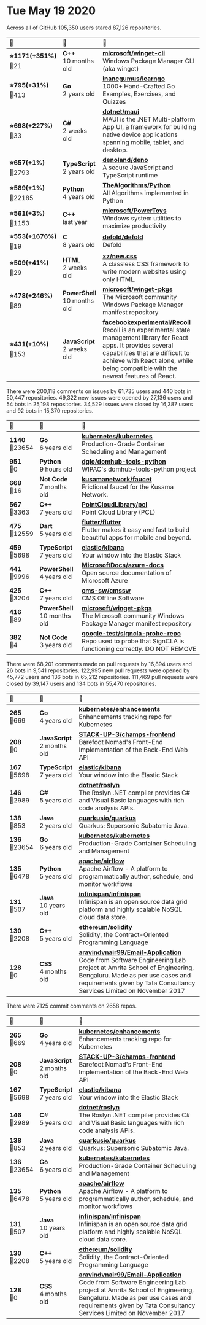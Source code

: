# Tue May 19 2020

Across all of GitHub 105,350 users stared 
87,126 repositories. 

| :page_with_curl: | :calendar: | :page_with_curl: |
| :--- | :--- | :--- |
| **:star:1171(+351%)**<br>:twisted_rightwards_arrows:21 | **C++**<br>10 months old | **[microsoft/winget-cli](https://github.com/microsoft/winget-cli)**<br>Windows Package Manager CLI (aka winget) |
| **:star:795(+31%)**<br>:twisted_rightwards_arrows:413 | **Go**<br>2 years old | **[inancgumus/learngo](https://github.com/inancgumus/learngo)**<br>1000+ Hand-Crafted Go Examples, Exercises, and Quizzes |
| **:star:698(+227%)**<br>:twisted_rightwards_arrows:33 | **C#**<br>2 weeks old | **[dotnet/maui](https://github.com/dotnet/maui)**<br>MAUI is the .NET Multi-platform App UI, a framework for building native device applications spanning mobile, tablet, and desktop. |
| **:star:657(+1%)**<br>:twisted_rightwards_arrows:2793 | **TypeScript**<br>2 years old | **[denoland/deno](https://github.com/denoland/deno)**<br>A secure JavaScript and TypeScript runtime |
| **:star:589(+1%)**<br>:twisted_rightwards_arrows:22185 | **Python**<br>4 years old | **[TheAlgorithms/Python](https://github.com/TheAlgorithms/Python)**<br>All Algorithms implemented in Python |
| **:star:561(+3%)**<br>:twisted_rightwards_arrows:1153 | **C++**<br>last year | **[microsoft/PowerToys](https://github.com/microsoft/PowerToys)**<br>Windows system utilities to maximize productivity |
| **:star:553(+1676%)**<br>:twisted_rightwards_arrows:19 | **C**<br>8 years old | **[defold/defold](https://github.com/defold/defold)**<br>Defold |
| **:star:509(+41%)**<br>:twisted_rightwards_arrows:29 | **HTML**<br>2 weeks old | **[xz/new.css](https://github.com/xz/new.css)**<br>A classless CSS framework to write modern websites using only HTML. |
| **:star:478(+246%)**<br>:twisted_rightwards_arrows:89 | **PowerShell**<br>10 months old | **[microsoft/winget-pkgs](https://github.com/microsoft/winget-pkgs)**<br>The Microsoft community Windows Package Manager manifest repository |
| **:star:431(+10%)**<br>:twisted_rightwards_arrows:153 | **JavaScript**<br>2 weeks old | **[facebookexperimental/Recoil](https://github.com/facebookexperimental/Recoil)**<br>Recoil is an experimental state management library for React apps. It provides several capabilities that are difficult to achieve with React alone, while being compatible with the newest features of React. |

There were 200,118 comments on issues by 61,735 users and 440 bots in 50,447 repositories.
49,322 new issues were opened by 27,136 users and 54 bots in 25,198 repositories.
34,529 issues were closed by 16,387 users and 92 bots in 15,370 repositories.

| :speech_balloon: | :calendar: | :page_with_curl: |
| :--- | :--- | :--- |
| **1140**<br>:twisted_rightwards_arrows:23654 | **Go**<br>6 years old | **[kubernetes/kubernetes](https://github.com/kubernetes/kubernetes)**<br>Production-Grade Container Scheduling and Management |
| **951**<br>:twisted_rightwards_arrows:0 | **Python**<br>9 hours old | **[dglo/domhub-tools-python](https://github.com/dglo/domhub-tools-python)**<br>WIPAC's domhub-tools-python project |
| **668**<br>:twisted_rightwards_arrows:16 | **Not Code**<br>7 months old | **[kusamanetwork/faucet](https://github.com/kusamanetwork/faucet)**<br>Frictional faucet for the Kusama Network. |
| **567**<br>:twisted_rightwards_arrows:3363 | **C++**<br>7 years old | **[PointCloudLibrary/pcl](https://github.com/PointCloudLibrary/pcl)**<br>Point Cloud Library (PCL) |
| **475**<br>:twisted_rightwards_arrows:12559 | **Dart**<br>5 years old | **[flutter/flutter](https://github.com/flutter/flutter)**<br>Flutter makes it easy and fast to build beautiful apps for mobile and beyond. |
| **459**<br>:twisted_rightwards_arrows:5698 | **TypeScript**<br>7 years old | **[elastic/kibana](https://github.com/elastic/kibana)**<br>Your window into the Elastic Stack |
| **441**<br>:twisted_rightwards_arrows:9996 | **PowerShell**<br>4 years old | **[MicrosoftDocs/azure-docs](https://github.com/MicrosoftDocs/azure-docs)**<br>Open source documentation of Microsoft Azure |
| **425**<br>:twisted_rightwards_arrows:3204 | **C++**<br>7 years old | **[cms-sw/cmssw](https://github.com/cms-sw/cmssw)**<br>CMS Offline Software |
| **416**<br>:twisted_rightwards_arrows:89 | **PowerShell**<br>10 months old | **[microsoft/winget-pkgs](https://github.com/microsoft/winget-pkgs)**<br>The Microsoft community Windows Package Manager manifest repository |
| **382**<br>:twisted_rightwards_arrows:4 | **Not Code**<br>3 years old | **[google-test/signcla-probe-repo](https://github.com/google-test/signcla-probe-repo)**<br>Repo used to probe that SignCLA is functioning correctly.  DO NOT REMOVE |

There were 68,201 comments made on pull requests by 16,894 users and 26 bots in 9,541 repositories.
122,995 new pull requests were opened by 45,772 users and 136 bots in 65,212 repositories.
111,469 pull requests were closed by 39,147 users and 134 bots in 55,470 repositories.

| :speech_balloon: | :calendar: | :page_with_curl: |
| :--- | :--- | :--- |
| **265**<br>:twisted_rightwards_arrows:669 | **Go**<br>4 years old | **[kubernetes/enhancements](https://github.com/kubernetes/enhancements)**<br>Enhancements tracking repo for Kubernetes |
| **208**<br>:twisted_rightwards_arrows:0 | **JavaScript**<br>2 months old | **[STACK-UP-3/champs-frontend](https://github.com/STACK-UP-3/champs-frontend)**<br>Barefoot Nomad's Front-End Implementation of the Back-End Web API |
| **167**<br>:twisted_rightwards_arrows:5698 | **TypeScript**<br>7 years old | **[elastic/kibana](https://github.com/elastic/kibana)**<br>Your window into the Elastic Stack |
| **146**<br>:twisted_rightwards_arrows:2989 | **C#**<br>5 years old | **[dotnet/roslyn](https://github.com/dotnet/roslyn)**<br>The Roslyn .NET compiler provides C# and Visual Basic languages with rich code analysis APIs. |
| **138**<br>:twisted_rightwards_arrows:853 | **Java**<br>2 years old | **[quarkusio/quarkus](https://github.com/quarkusio/quarkus)**<br>Quarkus: Supersonic Subatomic Java.  |
| **136**<br>:twisted_rightwards_arrows:23654 | **Go**<br>6 years old | **[kubernetes/kubernetes](https://github.com/kubernetes/kubernetes)**<br>Production-Grade Container Scheduling and Management |
| **135**<br>:twisted_rightwards_arrows:6478 | **Python**<br>5 years old | **[apache/airflow](https://github.com/apache/airflow)**<br>Apache Airflow - A platform to programmatically author, schedule, and monitor workflows |
| **131**<br>:twisted_rightwards_arrows:507 | **Java**<br>10 years old | **[infinispan/infinispan](https://github.com/infinispan/infinispan)**<br>Infinispan is an open source data grid platform and highly scalable NoSQL cloud data store. |
| **130**<br>:twisted_rightwards_arrows:2208 | **C++**<br>5 years old | **[ethereum/solidity](https://github.com/ethereum/solidity)**<br>Solidity, the Contract-Oriented Programming Language |
| **128**<br>:twisted_rightwards_arrows:0 | **CSS**<br>4 months old | **[aravindvnair99/Email-Application](https://github.com/aravindvnair99/Email-Application)**<br>Code from Software Engineering Lab project at Amrita School of Engineering, Bengaluru. Made as per use cases and requirements given by Tata Consultancy Services Limited on November 2017 |

There were 7125 commit comments on 2658 repos.

| :speech_balloon: | :calendar: | :page_with_curl: |
| :--- | :--- | :--- |
| **265**<br>:twisted_rightwards_arrows:669 | **Go**<br>4 years old | **[kubernetes/enhancements](https://github.com/kubernetes/enhancements)**<br>Enhancements tracking repo for Kubernetes |
| **208**<br>:twisted_rightwards_arrows:0 | **JavaScript**<br>2 months old | **[STACK-UP-3/champs-frontend](https://github.com/STACK-UP-3/champs-frontend)**<br>Barefoot Nomad's Front-End Implementation of the Back-End Web API |
| **167**<br>:twisted_rightwards_arrows:5698 | **TypeScript**<br>7 years old | **[elastic/kibana](https://github.com/elastic/kibana)**<br>Your window into the Elastic Stack |
| **146**<br>:twisted_rightwards_arrows:2989 | **C#**<br>5 years old | **[dotnet/roslyn](https://github.com/dotnet/roslyn)**<br>The Roslyn .NET compiler provides C# and Visual Basic languages with rich code analysis APIs. |
| **138**<br>:twisted_rightwards_arrows:853 | **Java**<br>2 years old | **[quarkusio/quarkus](https://github.com/quarkusio/quarkus)**<br>Quarkus: Supersonic Subatomic Java.  |
| **136**<br>:twisted_rightwards_arrows:23654 | **Go**<br>6 years old | **[kubernetes/kubernetes](https://github.com/kubernetes/kubernetes)**<br>Production-Grade Container Scheduling and Management |
| **135**<br>:twisted_rightwards_arrows:6478 | **Python**<br>5 years old | **[apache/airflow](https://github.com/apache/airflow)**<br>Apache Airflow - A platform to programmatically author, schedule, and monitor workflows |
| **131**<br>:twisted_rightwards_arrows:507 | **Java**<br>10 years old | **[infinispan/infinispan](https://github.com/infinispan/infinispan)**<br>Infinispan is an open source data grid platform and highly scalable NoSQL cloud data store. |
| **130**<br>:twisted_rightwards_arrows:2208 | **C++**<br>5 years old | **[ethereum/solidity](https://github.com/ethereum/solidity)**<br>Solidity, the Contract-Oriented Programming Language |
| **128**<br>:twisted_rightwards_arrows:0 | **CSS**<br>4 months old | **[aravindvnair99/Email-Application](https://github.com/aravindvnair99/Email-Application)**<br>Code from Software Engineering Lab project at Amrita School of Engineering, Bengaluru. Made as per use cases and requirements given by Tata Consultancy Services Limited on November 2017 |

